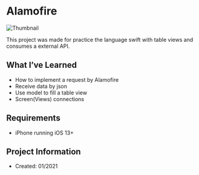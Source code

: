 # Alamofire

![Thumbnail](assets/AlamofireUse.gif)

This project was made for practice the language swift with table views and consumes a external API.

## What I’ve Learned
- How to implement a request by Alamofire
- Receive data by json
- Use model to fill a table view
- Screen(Views) connections


## Requirements
- iPhone running iOS 13+

## Project Information
- Created: 01/2021
